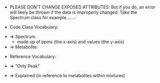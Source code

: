 - PLEASE DON'T CHANGE EXPOSED ATTRIBUTES: But if you do, an error will likely be thrown if the data is improperly changed. Take the Spectrum class for example........


* Code Class Vocabulary:

- => Spectrum:
	- made up of ppms (the x-axis) and values (the y-axis)
- => Metabolite:


* Reference Vocabulary:

- => "Only Peak"

- => Explained (in reference to metabolites within mixtures)




